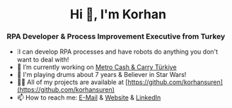 <h1 align="center">Hi 👋, I'm Korhan</h1>
<h3 align="left">RPA Developer & Process Improvement Executive from Turkey</h3>

- :grey_exclamation:I can develop RPA processes and have robots do anything you don't want to deal with!
- 🔭 I’m currently working on [Metro Cash & Carry Türkiye](https://www.metro-tr.com/)
- 🤙 I'm playing drums about 7 years & Believer in Star Wars!
- 👨‍💻 All of my projects are available at [https://github.com/korhansuren](https://github.com/korhansuren)
- 📫 How to reach me: [E-Mail](korhansuren@gmail.com) & [Website](http://korhansuren.com/) & [LinkedIn](https://www.linkedin.com/in/korhansuren/)
